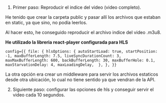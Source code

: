 1. Primer paso: Reproducir el indice del video (video completo).

He tenido que crear la carpeta public y pasar allí los
archivos que estaban en static, ya que sino, no podía leerlos.

Al hacer esto, he conseguido reproducir el archivo indice del video .m3u8.

**He utilizado la libreria react-player configurada para HLS**

`
 config={{
          file: {
            hlsOptions: {
              autoStartLoad: true,
              startPosition: -1,
              maxBufferLength: 7.5,
              liveSyncDurationCount: 3,
              maxMaxBufferLength: 600,
              backBufferLength: 30,
              maxBufferHole: 0.1,
              maxStarvationDelay: 4,
              maxLoadingDelay, 
            },
          },
        }}
`

La otra opción era crear un middleware para servir los archivos estaticos desde otra ubicación, lo cual no tiene sentido ya que vendran de la API.

2. Siguiente paso: configurar las opciones de hls y conseguir servir el video cada 10 segundos.